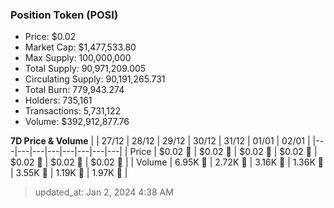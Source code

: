 
  ### Position Token (POSI)
  - Price: $0.02
  - Market Cap: $1,477,533.80
  - Max Supply: 100,000,000
  - Total Supply: 90,971,209.005
  - Circulating Supply: 90,191,265.731
  - Total Burn: 779,943.274
  - Holders: 735,161
  - Transactions: 5,731,122
  - Volume: $392,912,877.76

  **7D Price & Volume**
  | | 27&#x2F;12 | 28&#x2F;12 | 29&#x2F;12 | 30&#x2F;12 | 31&#x2F;12 | 01&#x2F;01 | 02&#x2F;01 |
  |---|---|---|---|---|---|---|---|
  | Price | $0.02 🚀 | $0.02 🚀 | $0.02 🔻 | $0.02 🚀 | $0.02 🔻 | $0.02 🔻 | $0.02 🔻 |
  | Volume | 6.95K 🚀 | 2.72K 🔻 | 3.16K 🚀 | 1.36K 🔻 | 3.55K 🚀 | 1.19K 🔻 | 1.97K 🚀 |

  > updated_at: Jan 2, 2024 4:38 AM
